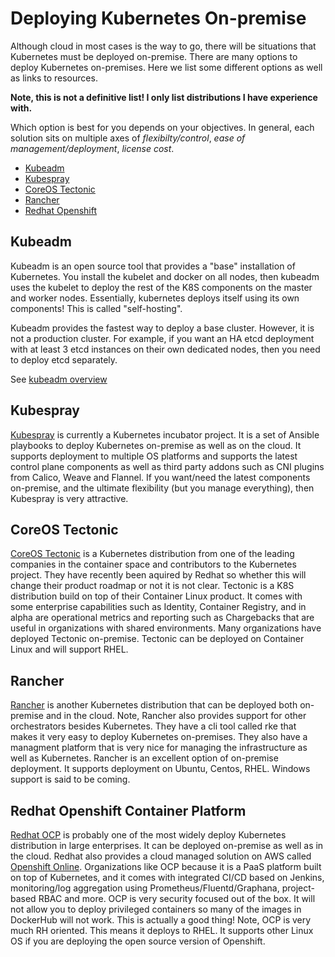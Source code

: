 # Deploying Kubernetes On-premise

Although cloud in most cases is the way to go, there will be situations that Kubernetes must be deployed on-premise.  There are many options to deploy Kubernetes on-premises.  Here we list some different options as well as links to resources. 

**Note, this is not a definitive list! I only list distributions I have experience with.**  

Which option is best for you depends on your objectives.  In general, each solution sits on multiple axes of *flexibilty/control*, *ease of management/deployment*, *license cost*.  

- [Kubeadm](#markdown-header-kubeadm)
- [Kubespray](#markdown-header-kubespray)
- [CoreOS Tectonic](#markdown-header-coreos-tectonic)
- [Rancher](#markdown-header-rancher)
- [Redhat Openshift](#markdown-header-redhat-openshift)

## Kubeadm 

Kubeadm is an open source tool that provides a "base" installation of Kubernetes.  You install the kubelet and docker on all nodes, then kubeadm uses the kubelet to deploy the rest of the K8S components on the master and worker nodes.  Essentially, kubernetes deploys itself using its own components!  This is called "self-hosting".  

Kubeadm provides the fastest way to deploy a base cluster.  However, it is not a production cluster.  For example, if you want an HA etcd deployment with at least 3 etcd instances on their own dedicated nodes, then you need to deploy etcd separately.

See [kubeadm overview](https://kubernetes.io/docs/reference/setup-tools/kubeadm/kubeadm/)

## Kubespray

[Kubespray](https://github.com/kubernetes-incubator/kubespray) is currently a Kubernetes incubator project.  It is a set of Ansible playbooks to deploy Kubernetes on-premise as well as on the cloud. It supports deployment to multiple OS platforms and supports the latest control plane components as well as third party addons such as CNI plugins from Calico, Weave and Flannel.  If you want/need the latest components on-premise, and the ultimate flexibility (but you manage everything), then Kubespray is very attractive. 
## CoreOS Tectonic 

[CoreOS Tectonic](https://coreos.com/tectonic/) is a Kubernetes distribution from one of the leading companies in the container space and contributors to the Kubernetes project.  They have recently been aquired by Redhat so whether this will change their product roadmap or not it is not clear.  Tectonic is a K8S distribution build on top of their Container Linux product.  It comes with some enterprise capabilities such as Identity, Container Registry, and in alpha are operational metrics and reporting such as Chargebacks that are useful in organizations with shared environments.  Many organizations have deployed Tectonic on-premise.  Tectonic can be deployed on Container Linux and will support RHEL.
## Rancher

[Rancher](https://rancher.com/kubernetes/) is another Kubernetes distribution that can be deployed both on-premise and in the cloud.  Note, Rancher also provides support for other orchestrators besides Kubernetes.  They have a cli tool called rke that makes it very easy to deploy Kubernetes on-premises.  They also have a managment platform that is very nice for managing the infrastructure as well as Kubernetes.  Rancher is an excellent option of on-premise deployment.  It supports deployment on Ubuntu, Centos, RHEL.  Windows support is said to be coming.

## Redhat Openshift Container Platform

[Redhat OCP](https://www.openshift.com/container-platform/index.html) is probably one of the most widely deploy Kubernetes distribution in large enterprises.  It can be deployed on-premise as well as in the cloud.  Redhat also provides a cloud managed solution on AWS called [Openshift Online](https://www.openshift.com/pricing/index.html).  Organizations like OCP because it is a PaaS platform built on top of Kubernetes, and it comes with integrated CI/CD based on Jenkins, monitoring/log aggregation using Prometheus/Fluentd/Graphana, project-based RBAC and more.  OCP is very security focused out of the box.  It will not allow you to deploy privileged containers so many of the images in DockerHub will not work.  This is actually a good thing!  Note, OCP is very much RH oriented.  This means it deploys to RHEL.  It supports other Linux OS if you are deploying the open source version of Openshift.  